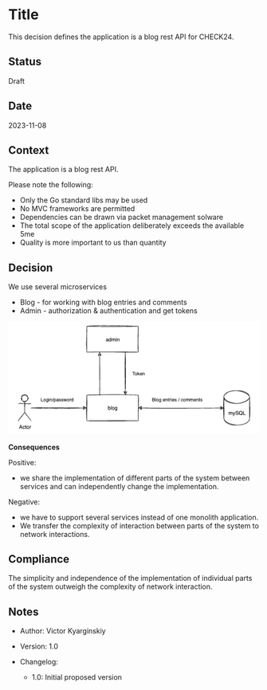 # Title

This decision defines the application is a blog rest API for CHECK24.

## Status

Draft

## Date

2023-11-08

## Context

The application is a blog rest API.

Please note the following:

- Only the Go standard libs may be used
- No MVC frameworks are permitted
- Dependencies can be drawn via packet management soIware
- The total scope of the application deliberately exceeds the available 5me
- Quality is more important to us than quantity

## Decision

We use several microservices

- Blog - for working with blog entries and comments
- Admin - authorization & authentication and get tokens

 ![schema.png](schema.png)

**Consequences**

Positive:

- we share the implementation of different parts of the system between services and can independently change the implementation.    

Negative:

- we have to support several services instead of one monolith application.
- We transfer the complexity of interaction between parts of the system to network interactions.

## Compliance

The simplicity and independence of the implementation of individual parts of the system outweigh the complexity of network interaction.    

## Notes

- Author: Victor Kyarginskiy
    
- Version: 1.0
    
- Changelog:
    
    - 1.0: Initial proposed version
